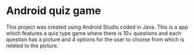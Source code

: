 # Android quiz game
 This project was created using Android Studio coded in Java. This is a app which features a quiz type game where there is 10+ questions and each question has a picture and 4 options for the user to choose from which is related to the picture.
